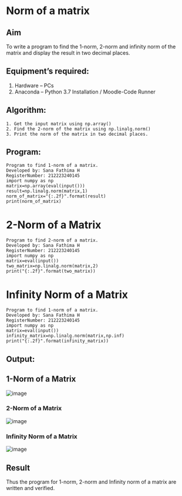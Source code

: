 # Norm of a matrix
## Aim
To write a program to find the 1-norm, 2-norm and infinity norm of the matrix and display the result in two decimal places.
## Equipment’s required:
1.	Hardware – PCs
2.	Anaconda – Python 3.7 Installation / Moodle-Code Runner
## Algorithm:
	1. Get the input matrix using np.array()   
    2. Find the 2-norm of the matrix using np.linalg.norm()
	3. Print the norm of the matrix in two decimal places.
## Program:
```
Program to find 1-norm of a matrix.
Developed by: Sana Fathima H
RegisterNumber: 212223240145
import numpy as np
matrix=np.array(eval(input()))
result=np.linalg.norm(matrix,1)
norm_of_matrix="{:.2f}".format(result)
print(norm_of_matrix)
```


# 2-Norm of a Matrix
```
Program to find 2-norm of a matrix.
Developed by: Sana Fathima H
RegisterNumber: 212223240145
import numpy as np
matrix=eval(input())
two_matrix=np.linalg.norm(matrix,2)
print("{:.2f}".format(two_matrix))
```



# Infinity Norm of a Matrix
```
Program to find 1-norm of a matrix.
Developed by: Sana Fathima H
RegisterNumber: 212223240145
import numpy as np
matrix=eval(input())
infinity_matrix=np.linalg.norm(matrix,np.inf)
print("{:.2f}".format(infinity_matrix))
```
## Output:
## 1-Norm of a Matrix

![image](https://github.com/Sanafathima95773/Norm-of-a-matrix/assets/147084627/c3614642-b91c-4c38-b243-f72ba47d2974)


### 2-Norm of a Matrix
![image](https://github.com/Sanafathima95773/Norm-of-a-matrix/assets/147084627/25107984-aad7-4163-8295-56f8bb4db84d)


### Infinity Norm of a Matrix
![image](https://github.com/Sanafathima95773/Norm-of-a-matrix/assets/147084627/ad6da28c-2709-431d-a99f-99c4d1b1a403)


## Result
Thus the program for 1-norm, 2-norm and Infinity norm of a matrix are written and verified.
